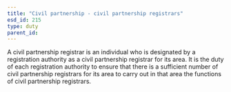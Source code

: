 ```yaml
---
title: "Civil partnership - civil partnership registrars"
esd_id: 215
type: duty
parent_id:  
---
```


A civil partnership registrar is an individual who is designated by a registration authority as a civil partnership registrar for its area.  It is the duty of each registration authority to ensure that there is a sufficient number of civil partnership registrars for its area to carry out in that area the functions of civil partnership registrars.

